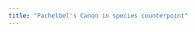 ```yaml
---
title: "Pachelbel's Canon in species counterpoint"
---
```



<div id="score"></div>
<script>
makeInteractive("score", `
%%staves{1 2 3 4}
Q:1/4=60
M:4/4
L:1/8
K:D
V:1
z2| GG' F'F EB EE'|F'F EE' D'D CC' | BB' A'A G3/2E'/2 AA | A2 z2z4|]
V:2 
z2| D'3 D' D'2 C'2 | D'D CC' BB, A,A| GG' F'F EB EE'|A2 z2z4 |]
V:3
z2| B'2 D''A'B'2 A'2 | A'2 A>G F2 F'>E'|D'3 D' D'2 C'2|D'2 z2 z4|]
V:4 clef=bass
z2| G,,2 D,,2 G,,2 A,,2 | D,2 A,,2 B,,2 F,,2 |G,,2 D,,2 G,,2 A,,2 | D,2 z2 z4 |]
`, 73);
</script>
